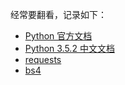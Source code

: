 经常要翻看，记录如下：
* [Python 官方文档](https://docs.python.org/3/)
* [Python 3.5.2 中文文档](http://python.usyiyi.cn/translate/python_352/index.html )
* [requests](http://cn.python-requests.org/zh_CN/latest/)
* [bs4](https://www.crummy.com/software/BeautifulSoup/bs4/doc.zh/)